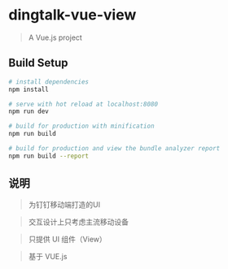 # dingtalk-vue-view

> A Vue.js project

## Build Setup

``` bash
# install dependencies
npm install

# serve with hot reload at localhost:8080
npm run dev

# build for production with minification
npm run build

# build for production and view the bundle analyzer report
npm run build --report
```

## 说明

> 为钉钉移动端打造的UI 

> 交互设计上只考虑主流移动设备

> 只提供 UI 组件（View）

> 基于 VUE.js
